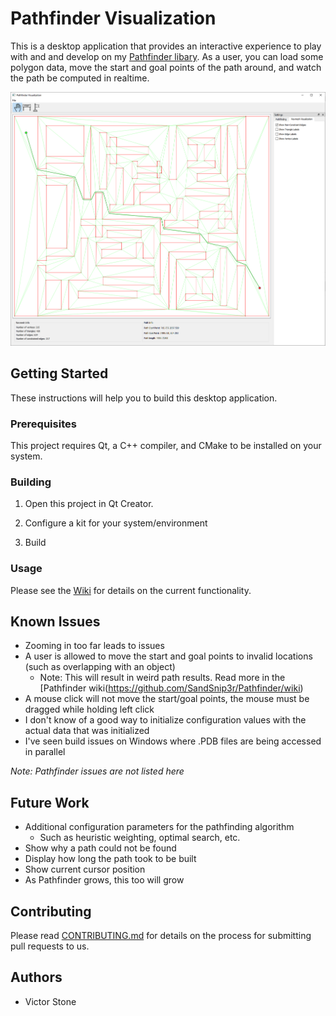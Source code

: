 # Pathfinder Visualization

This is a desktop application that provides an interactive experience to play with and and develop on my [Pathfinder libary](https://github.com/SandSnip3r/Pathfinder). As a user, you can load some polygon data, move the start and goal points of the path around, and watch the path be computed in realtime.

<p align="center">
  <img src="./examples/maze_screenshot.png" width="550" title="The application visualizing a solved maze">
</p>

## Getting Started

These instructions will help you to build this desktop application.

### Prerequisites

This project requires Qt, a C++ compiler, and CMake to be installed on your system.

### Building

1. Open this project in Qt Creator.

2. Configure a kit for your system/environment

3. Build

### Usage

Please see the [Wiki](https://github.com/SandSnip3r/Pathfinder-Visualizer/wiki) for details on the current functionality.

## Known Issues

- Zooming in too far leads to issues
- A user is allowed to move the start and goal points to invalid locations (such as overlapping with an object)
  - Note: This will result in weird path results. Read more in the [Pathfinder wiki(https://github.com/SandSnip3r/Pathfinder/wiki)
- A mouse click will not move the start/goal points, the mouse must be dragged while holding left click
- I don't know of a good way to initialize configuration values with the actual data that was initialized
- I've seen build issues on Windows where .PDB files are being accessed in parallel

_Note: Pathfinder issues are not listed here_

## Future Work

- Additional configuration parameters for the pathfinding algorithm
  - Such as heuristic weighting, optimal search, etc.
- Show why a path could not be found
- Display how long the path took to be built
- Show current cursor position
- As Pathfinder grows, this too will grow

## Contributing

Please read [CONTRIBUTING.md](./CONTRIBUTING.md) for details on the process for submitting pull requests to us.

## Authors

- Victor Stone
